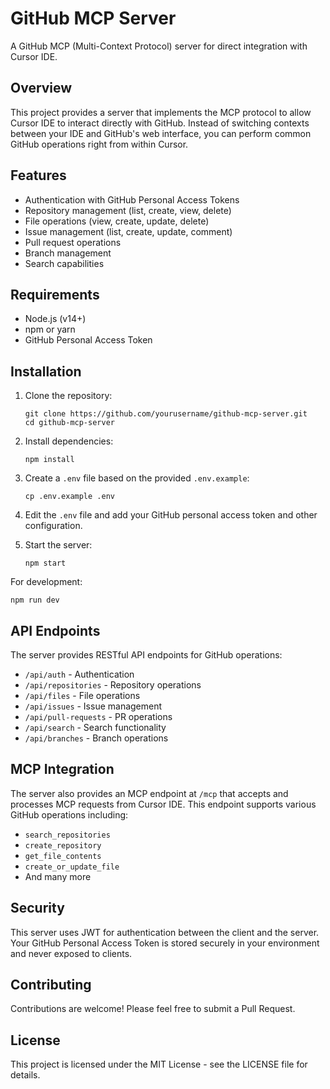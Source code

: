 # GitHub MCP Server

A GitHub MCP (Multi-Context Protocol) server for direct integration with Cursor IDE.

## Overview

This project provides a server that implements the MCP protocol to allow Cursor IDE to interact directly with GitHub. Instead of switching contexts between your IDE and GitHub's web interface, you can perform common GitHub operations right from within Cursor.

## Features

- Authentication with GitHub Personal Access Tokens
- Repository management (list, create, view, delete)
- File operations (view, create, update, delete)
- Issue management (list, create, update, comment)
- Pull request operations
- Branch management
- Search capabilities

## Requirements

- Node.js (v14+)
- npm or yarn
- GitHub Personal Access Token

## Installation

1. Clone the repository:
   ```
   git clone https://github.com/yourusername/github-mcp-server.git
   cd github-mcp-server
   ```

2. Install dependencies:
   ```
   npm install
   ```

3. Create a `.env` file based on the provided `.env.example`:
   ```
   cp .env.example .env
   ```

4. Edit the `.env` file and add your GitHub personal access token and other configuration.

5. Start the server:
   ```
   npm start
   ```

For development:
```
npm run dev
```

## API Endpoints

The server provides RESTful API endpoints for GitHub operations:

- `/api/auth` - Authentication
- `/api/repositories` - Repository operations
- `/api/files` - File operations
- `/api/issues` - Issue management
- `/api/pull-requests` - PR operations
- `/api/search` - Search functionality
- `/api/branches` - Branch operations

## MCP Integration

The server also provides an MCP endpoint at `/mcp` that accepts and processes MCP requests from Cursor IDE. This endpoint supports various GitHub operations including:

- `search_repositories`
- `create_repository`
- `get_file_contents`
- `create_or_update_file`
- And many more

## Security

This server uses JWT for authentication between the client and the server. Your GitHub Personal Access Token is stored securely in your environment and never exposed to clients.

## Contributing

Contributions are welcome! Please feel free to submit a Pull Request.

## License

This project is licensed under the MIT License - see the LICENSE file for details. 